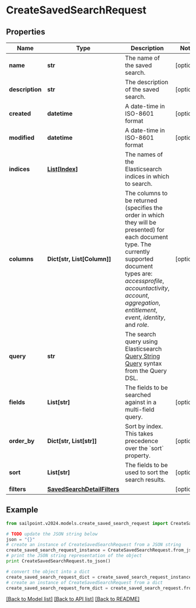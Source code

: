 # CreateSavedSearchRequest


## Properties

Name | Type | Description | Notes
------------ | ------------- | ------------- | -------------
**name** | **str** | The name of the saved search.  | [optional] 
**description** | **str** | The description of the saved search.  | [optional] 
**created** | **datetime** | A date-time in ISO-8601 format | [optional] 
**modified** | **datetime** | A date-time in ISO-8601 format | [optional] 
**indices** | [**List[Index]**](Index.md) | The names of the Elasticsearch indices in which to search.  | 
**columns** | **Dict[str, List[Column]]** | The columns to be returned (specifies the order in which they will be presented) for each document type.  The currently supported document types are: _accessprofile_, _accountactivity_, _account_, _aggregation_, _entitlement_, _event_, _identity_, and _role_.  | [optional] 
**query** | **str** | The search query using Elasticsearch [Query String Query](https://www.elastic.co/guide/en/elasticsearch/reference/5.2/query-dsl-query-string-query.html#query-string) syntax from the Query DSL.  | 
**fields** | **List[str]** | The fields to be searched against in a multi-field query.  | [optional] 
**order_by** | **Dict[str, List[str]]** | Sort by index. This takes precedence over the &#x60;sort&#x60; property.  | [optional] 
**sort** | **List[str]** | The fields to be used to sort the search results.  | [optional] 
**filters** | [**SavedSearchDetailFilters**](SavedSearchDetailFilters.md) |  | [optional] 

## Example

```python
from sailpoint.v2024.models.create_saved_search_request import CreateSavedSearchRequest

# TODO update the JSON string below
json = "{}"
# create an instance of CreateSavedSearchRequest from a JSON string
create_saved_search_request_instance = CreateSavedSearchRequest.from_json(json)
# print the JSON string representation of the object
print CreateSavedSearchRequest.to_json()

# convert the object into a dict
create_saved_search_request_dict = create_saved_search_request_instance.to_dict()
# create an instance of CreateSavedSearchRequest from a dict
create_saved_search_request_form_dict = create_saved_search_request.from_dict(create_saved_search_request_dict)
```
[[Back to Model list]](../README.md#documentation-for-models) [[Back to API list]](../README.md#documentation-for-api-endpoints) [[Back to README]](../README.md)


